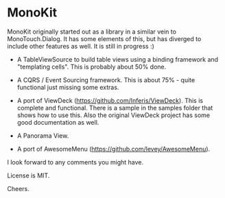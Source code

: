 MonoKit
=======

MonoKit originally started out as a library in a similar vein to MonoTouch.Dialog.  It has some elements of this, but has diverged to include other features as well.  It is still in progress :)

- A TableViewSource to build table views using a binding framework and "templating cells".  This is probably about 50% done.

- A CQRS / Event Sourcing framework.  This is about 75% - quite functional just missing some extras.

- A port of ViewDeck (https://github.com/Inferis/ViewDeck).  This is complete and functional.  There is a sample in the samples folder that shows how to use this.  Also the original ViewDeck project has some good documentation as well.

- A Panorama View.

- A port of AwesomeMenu (https://github.com/levey/AwesomeMenu).


I look forward to any comments you might have.

License is MIT.

Cheers.